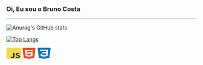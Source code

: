 ### Oi, Eu sou o Bruno Costa

<!--
**Dock32/Dock32** is a ✨ _special_ ✨ repository because its `README.md` (this file) appears on your GitHub profile.

Here are some ideas to get you started:

- 🔭 I’m currently working on ...
- 🌱 I’m currently learning ...
- 👯 I’m looking to collaborate on ...
- 🤔 I’m looking for help with ...
- 💬 Ask me about ...
- 📫 How to reach me: ...
- 😄 Pronouns: ...
- ⚡ Fun fact: ...
-->
<hr>

![Anurag's GitHub stats](https://github-readme-stats.vercel.app/api?username=Dock32&show_icons=true&theme=midnight-purple)<p></p>
[![Top Langs](https://github-readme-stats.vercel.app/api/top-langs/?username=Dock32&layout=compact&theme=midnight-purple)](https://github.com/Dock32/github-readme-stats)



<img align="left" alt="Bruno-Js" height="30" width="40" src="https://raw.githubusercontent.com/devicons/devicon/master/icons/javascript/javascript-original.svg" style="max-width:100%;">

<img align="left" alt="Bruno-HTML" height="30" width="40" src="https://raw.githubusercontent.com/devicons/devicon/master/icons/html5/html5-plain.svg" style="max-width:100%;">

<img align="center" alt="Bruno-Css" height="30" width="40" src="https://raw.githubusercontent.com/devicons/devicon/master/icons/css3/css3-plain.svg" style="max-width:100%;">
